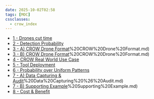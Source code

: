 ```yaml
---
date: 2025-10-02T02:58
tags: [MOC]
cssclasses:
  - crow_index
---
```


- [1 - Drones cut time](04%20-%20Claims/1%20-%20Drones%20cut%20time.md)
- [2 - Detection Probability](04%20-%20Claims/2%20-%20Detection%20Probability.md)
- [3 - A) CROW Drone Format](04%20-%20Claims/3%20-%20A)%20CROW%20Drone%20Format.md)
- [3 - B) CROW Drone Format](04%20-%20Claims/3%20-%20B)%20CROW%20Drone%20Format.md)
- [4 - CROW Real World Use Case](04%20-%20Claims/4%20-%20CROW%20Real%20World%20Use%20Case.md)
- [5 - Tool Deployment](04%20-%20Claims/5%20-%20Tool%20Deployment.md)
- [6 - Probability over Uniform Patterns](04%20-%20Claims/6%20-%20Probability%20over%20Uniform%20Patterns.md)
- [7 - A) Data Capturing & Audit](04%20-%20Claims/7%20-%20A)%20Data%20Capturing%20%26%20Audit.md)
- [7 - B) Supporting Example](04%20-%20Claims/7%20-%20B)%20Supporting%20Example.md)
- [8 - Cost & Benefit](04%20-%20Claims/8%20-%20Cost%20%26%20Benefit.md)

